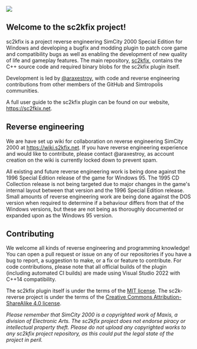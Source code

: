 ![](https://i.imgur.com/lWEMFiT.gif)

## Welcome to the sc2kfix project!
sc2kfix is a project reverse engineering SimCity 2000 Special Edition for Windows and developing a bugfix and modding plugin to patch core game and compatibility bugs as well as enabling the development of new quality of life and gameplay features. The main repository, [sc2kfix](https://github.com/sc2kfix/sc2kfix), contains the C++ source code and required binary blobs for the sc2kfix plugin itself.

Development is led by [@araxestroy](https://github.com/araxestroy), with code and reverse engineering contributions from other members of the GitHub and Simtropolis communities.

A full user guide to the sc2kfix plugin can be found on our website, https://sc2fkix.net.

## Reverse engineering
We are have set up wiki for collaboration on reverse engineering SimCity 2000 at https://wiki.s2kfix.net. If you have reverse engineering experience and would like to contribute, please contact @araxestroy, as account creation on the wiki is currently locked down to prevent spam.

All existing and future reverse engineering work is being done against the 1996 Special Edition release of the game for Windows 95. The 1995 CD Collection release is not being targeted due to major changes in the game's internal layout between that version and the 1996 Special Edition release. Small amounts of reverse engineering work are being done against the DOS version when required to determine if a behaviour differs from that of the Windows versions, but these are not being as thoroughly documented or expanded upon as the Windows 95 version.

## Contributing
We welcome all kinds of reverse engineering and programming knowledge! You can open a pull request or issue on any of our repositories if you have a bug to report, a suggestion to make, or a fix or feature to contribute. For code contributions, please note that all official builds of the plugin (including automated CI builds) are made using Visual Studio 2022 with C++14 compatibility.

The sc2kfix plugin itself is under the terms of the [MIT license](https://github.com/sc2kfix/sc2kfix/blob/main/LICENSE). The sc2k-reverse project is under the terms of the [Creative Commons Attribution-ShareAlike 4.0 license](https://creativecommons.org/licenses/by-sa/4.0/).

_Please remember that SimCity 2000 is a copyrighted work of Maxis, a division of Electronic Arts. The sc2kfix project does not endorse piracy or intellectual property theft. Please do not upload any copyrighted works to any sc2kfix project repository, as this could put the legal state of the project in peril._
